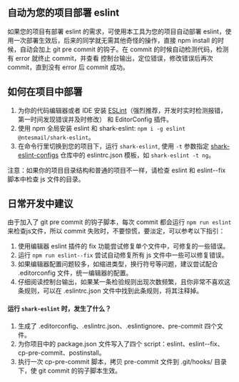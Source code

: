 ## 自动为您的项目部署 eslint

如果您的项目有部署 eslint 的需求，可使用本工具为您的项目自动部署 eslint，使用一次部署生效后，后来的同学就无需其他奇怪的操作，直接 npm install 的时候，自动会加上 git pre commit 的钩子。在 commit 的时候自动检测代码，检测有 error 就终止 commit，并查看 控制台输出，定位错误，修改错误后再次 commit，直到没有 error 后 commit 成功。

## 如何在项目中部署
1. 为你的代码编辑器或者 IDE 安装 [ESLint](https://marketplace.visualstudio.com/items?itemName=dbaeumer.vscode-eslint)（强烈推荐，开发时实时检测报错，第一时间发现错误并及时修改） 和 EditorConfig 插件。
1. 使用 npm 全局安装 eslint 和 shark-eslint: `npm i -g eslint @ntesmail/shark-eslint`。
1. 在命令行里切换到您的项目下，运行 `shark-eslint`, 使用 `-t` 参数指定 [shark-eslint-configs](https://git.mail.netease.com/support/shark-eslint-configs) 仓库中的 eslintrc.json 模板，如 `shark-eslint -t ng`。

注意：如果你的项目目录结构和普通的项目不一样，请检查 eslint 和 eslint--fix 脚本中检查 js 文件的目录。

## 日常开发中建议
由于加入了 git pre commit 的钩子脚本，每次 commit 都会运行 `npm run eslint` 来检查js文件，所以 commit 失败时，不要惊慌，要淡定，可以参考以下指引：
1. 使用编辑器 eslint 插件的 fix 功能尝试修复单个文件中，可修复的一些错误。
1. 运行 `npm run eslint--fix` 尝试自动修复所有 js 文件中一些可以修复错误。
1. 如果编辑器配置问题较多，如缩进类型，换行符号等问题，建议尝试配合 .editorconfig 文件，统一编辑器的配置。
1. 仔细阅读控制台输出，如果某一条检验规则出现次数频繁，且你非常不喜欢这条规则，可以在 .eslintrc.json 文件中找到此条规则，将其注释掉。


#### 运行 `shark-eslint` 时，发生了什么？
1. 生成了 .editorconfig、.eslintrc.json、.eslintignore、pre-commit 四个文件。
1. 为你项目中的 package.json 文件写入了四个 script：eslint、eslint--fix、cp-pre-commit、postinstall。
1. 执行一次 cp-pre-commit 脚本，拷贝 pre-commit 文件到 .git/hooks/ 目录下，使 git commit 的钩子脚本生效。